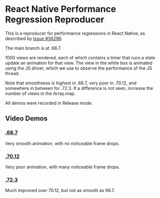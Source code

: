 # React Native Performance Regression Reproducer

This is a reproducer for performance regressions in React Native, as described by [Issue #36296](https://github.com/facebook/react-native/issues/36296).

The main branch is at .68.7. 

1000 views are rendered, each of which contains a timer that runs a state update an animation for that view.
The view in the white box is animated using the JS driver, which we use to observe the performance of the JS thread.

Note that smoothness is highest in .68.7, very poor in .70.12, and somewhere in between for .72.3.
If a difference is not seen, increase the number of views in the Array.map.

All demos were recorded in Release mode.

## Video Demos
### [.68.7](./assets/68-7-comp.mp4)
Very smooth animation, with no noticeable frame drops.

### [.70.12](./assets/70-12-comp.mp4)
Very poor animation, with many noticeable frame drops.

### [.72.3](./assets/72-3-comp.mp4)
Much improved over 70.12, but not as smooth as 68.7.
